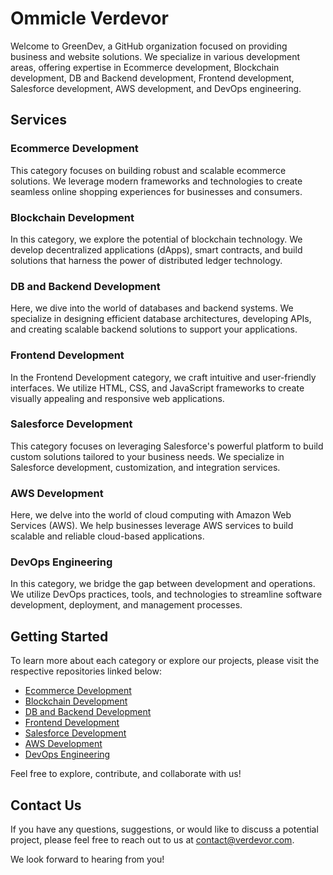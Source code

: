 # Ommicle Verdevor

Welcome to GreenDev, a GitHub organization focused on providing business and website solutions. We specialize in various development areas, offering expertise in Ecommerce development, Blockchain development, DB and Backend development, Frontend development, Salesforce development, AWS development, and DevOps engineering.

## Services

### Ecommerce Development
This category focuses on building robust and scalable ecommerce solutions. We leverage modern frameworks and technologies to create seamless online shopping experiences for businesses and consumers.

### Blockchain Development
In this category, we explore the potential of blockchain technology. We develop decentralized applications (dApps), smart contracts, and build solutions that harness the power of distributed ledger technology.

### DB and Backend Development
Here, we dive into the world of databases and backend systems. We specialize in designing efficient database architectures, developing APIs, and creating scalable backend solutions to support your applications.

### Frontend Development
In the Frontend Development category, we craft intuitive and user-friendly interfaces. We utilize HTML, CSS, and JavaScript frameworks to create visually appealing and responsive web applications.

### Salesforce Development
This category focuses on leveraging Salesforce's powerful platform to build custom solutions tailored to your business needs. We specialize in Salesforce development, customization, and integration services.

### AWS Development
Here, we delve into the world of cloud computing with Amazon Web Services (AWS). We help businesses leverage AWS services to build scalable and reliable cloud-based applications.

### DevOps Engineering
In this category, we bridge the gap between development and operations. We utilize DevOps practices, tools, and technologies to streamline software development, deployment, and management processes.

## Getting Started

To learn more about each category or explore our projects, please visit the respective repositories linked below:

- [Ecommerce Development](https://verdevor.github.io/ecommerce-development)
- [Blockchain Development](https://verdevor.github.io/blockchain-development)
- [DB and Backend Development](https://verdevor.github.io/db-backend-development)
- [Frontend Development](https://verdevor.github.io/frontend-development)
- [Salesforce Development](https://verdevor.github.io/salesforce-development)
- [AWS Development](https://verdevor.github.io/aws-development)
- [DevOps Engineering](https://verdevor.github.io/devops-engineering)

Feel free to explore, contribute, and collaborate with us!

## Contact Us

If you have any questions, suggestions, or would like to discuss a potential project, please feel free to reach out to us at [contact@verdevor.com](mailto:contact@verdevor.com).

We look forward to hearing from you!
